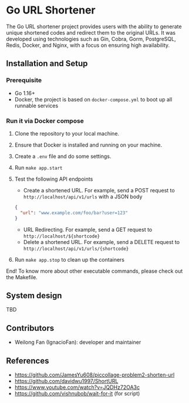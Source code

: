 # Go URL Shortener
The Go URL shortener project provides users with the ability to generate unique shortened codes and redirect them to the original URLs. It was developed using technologies such as Gin, Cobra, Gorm, PostgreSQL, Redis, Docker, and Nginx, with a focus on ensuring high availability.

## Installation and Setup

### Prerequisite
- Go 1.16+
- Docker, the project is based on `docker-compose.yml` to boot up all runnable services

### Run it via Docker compose

1. Clone the repository to your local machine.
2. Ensure that Docker is installed and running on your machine.
3. Create a `.env` file and do some settings.
4. Run `make app.start`
5. Test the following API endpoints
    - Create a shortened URL. For example, send a POST request to `http://localhost/api/v1/urls` with a JSON body
    ```json
    {
      "url": "www.example.com/foo/bar?user=123"
    }
    ```
    - URL Redirecting. For example, send a GET request to `http://localhost/${shortcode}`
    - Delete a shortened URL. For example, send a DELETE request to `http://localhost/api/v1/urls/{shortcode}`

6. Run `make app.stop` to clean up the containers

End! To know more about other executable commands, please check out the Makefile.

## System design
TBD

## Contributors
- Weilong Fan (IgnacioFan): developer and maintainer

## References
- https://github.com/JamesYu608/piccollage-problem2-shorten-url
- https://github.com/davidwu1997/ShortURL
- https://www.youtube.com/watch?v=JQDHz72OA3c
- https://github.com/vishnubob/wait-for-it (for script)
